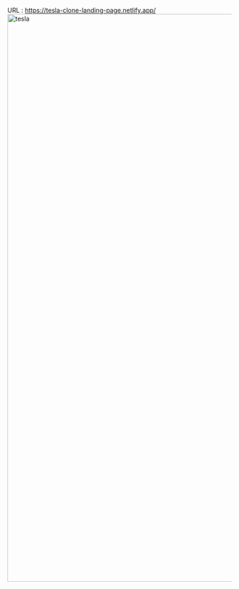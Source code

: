 URL : https://tesla-clone-landing-page.netlify.app/
<img width="1277" alt="tesla " src="https://user-images.githubusercontent.com/39944703/139592611-97732304-54d6-4dfa-8233-519557275fe0.png">
